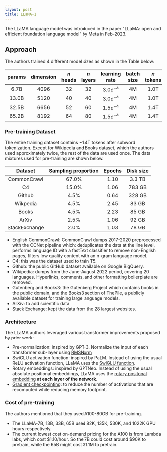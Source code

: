 ```yaml
---
layout: post
title: LLaMA-1
---
```


The LLaMA language model was introduced in the paper "LLaMA: open and efficient foundation language model" by Meta in Feb-2023.

## Approach

The authors trained 4 different model sizes as shown in the Table below:

| params | dimension | $n$ heads | $n$ layers | learning rate | batch size | $n$ tokens |
|:-:|:-:|:-:|:-:|:-:|:-:|:-:|
|6.7B | 4096 | 32 | 32 | $3.0e^{-4}$ | 4M | 1.0T |
|13.0B | 5120 | 40 | 40 | $3.0e^{-4}$ | 4M | 1.0T |
|32.5B | 6656 | 52 | 60 | $1.5e^{-4}$ | 4M | 1.4T |
|65.2B | 8192 | 64 | 80 | $1.5e^{-4}$ | 4M | 1.4T |

### Pre-training Dataset
The entire training dataset contains ~1.4T tokens after subword tokenization. Except for Wikipedia and Books dataset, which the authors used approximately twice, the rest of the data are used once. The data mixtures used for pre-training are shown below.

| Dataset | Sampling proportion | Epochs | Disk size | 
|:-:|:-:|:-:|:-:|
| CommonCrawl | 67.0% | 1.10 | 3.3 TB | 
| C4 | 15.0% | 1.06 | 783 GB |
|Github | 4.5% | 0.64 | 328 GB|
|Wikpedia | 4.5% | 2.45 | 83 GB|
|Books | 4.5% | 2.23 | 85 GB|
|ArXiv | 2.5% | 1.06 | 92 GB|
|StackExchange | 2.0% | 1.03 | 78 GB|
* English CommonCrawl: CommonCrawl dumps 2017-2020 preprocessed with the CCNet pipeline which: deduplicates the data at the line level, performs language ID with a fastText classifier to remove non-English pages, filters low quality content with an n-gram language model.
* C4: this was the dataset used to train T5.
* Github: the public GitHub dataset available on Google BigQuery.
* Wikipedia: dumps from the June-August 2022 period, covering 20 languages. Hyperlinks, comments, and other formatting boilerplate are removed.
* Gutenberg and Books3: the Gutenberg Project which contains books in the public domain, and the Books3 section of ThePile, a publicly available dataset for training large language models.
* ArXiv: to add scientific data
* Stack Exchange: kept the data from the 28 largest websites.

### Architecture
The LLaMA authors leveraged various transformer improvements proposed by prior work:
* Pre-normalization: inspired by GPT-3. Normalize the input of each transformer sub-layer using [RMSNorm](techniques-to-enable-deep-nn#root-mean-square-layer-normalization-rmsnorm)
* SwiGLU activation function: inspired by PaLM. Instead of using the usual ReLU activation function, LLaMA uses the [SwiGLU function](activation-functions#swish-gated-linear-unit-swiglusilu).
* Rotary embeddings: inspired by GPTNeo. Instead of using the usual absolute positional embeddings, LLaMA uses the [rotary positonal embedding](https://chanys.github.io/rotary-position-embedding/) **at each layer of the network**.
* [Gradient checkpointing](https://chanys.github.io/gradient-checkpointing/): to reduce the number of activations that are recomputed while reducing memory footprint.

### Cost of pre-training
The authors mentioned that they used A100-80GB for pre-training. 
* The LLaMA-7B, 13B, 33B, 65B used 82K, 135K, 530K, and 1022K GPU hours respectively. 
* The current lowest cost on-demand pricing for the A100 is from Lambda labs, which cost $1.10/hour. So the 7B could cost around $90K to pretrain, while the 65B might cost $1.1M to pretrain.
